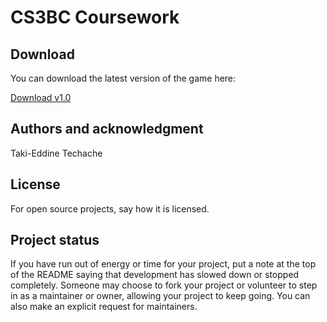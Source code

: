# CS3BC Coursework



## Download

You can download the latest version of the game here:

[Download v1.0]()


## Authors and acknowledgment
Taki-Eddine Techache

## License
For open source projects, say how it is licensed.

## Project status
If you have run out of energy or time for your project, put a note at the top of the README saying that development has slowed down or stopped completely. Someone may choose to fork your project or volunteer to step in as a maintainer or owner, allowing your project to keep going. You can also make an explicit request for maintainers.
